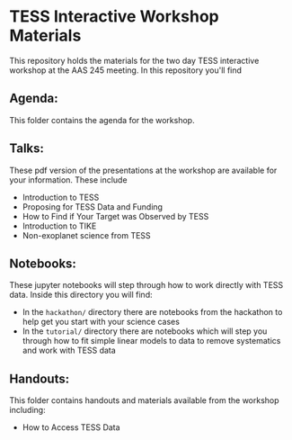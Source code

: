# TESS Interactive Workshop Materials

This repository holds the materials for the two day TESS interactive workshop at the AAS 245 meeting. In this repository you'll find 

## Agenda: 

This folder contains the agenda for the workshop.

## Talks:

These pdf version of the presentations at the workshop are available for your information. These include

- Introduction to TESS
- Proposing for TESS Data and Funding
- How to Find if Your Target was Observed by TESS
- Introduction to TIKE
- Non-exoplanet science from TESS

## Notebooks:

These jupyter notebooks will step through how to work directly with TESS data. Inside this directory you will find:

- In the `hackathon/` directory there are notebooks from the hackathon to help get you start with your science cases
- In the `tutorial/` directory there are notebooks which will step you through how to fit simple linear models to data to remove systematics and work with TESS data


## Handouts:

This folder contains handouts and materials available from the workshop including:

- How to Access TESS Data


